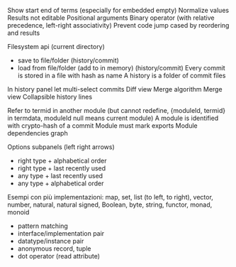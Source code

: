 Show start end of terms (especially for embedded empty)
Normalize values
Results not editable
Positional arguments
Binary operator (with relative precedence, left-right associativity)
Prevent code jump cased by reordering and results

Filesystem api (current directory)

- save to file/folder (history/commit)
- load from file/folder (add to in memory) (history/commit)
  Every commit is stored in a file with hash as name
  A history is a folder of commit files

In history panel let multi-select commits
Diff view
Merge algorithm
Merge view
Collapsible history lines

Refer to termid in another module (but cannot redefine, {moduleId, termid} in termdata, moduleId null means current module)
A module is identified with crypto-hash of a commit
Module must mark exports
Module dependencies graph

Options subpanels (left right arrows)

- right type + alphabetical order
- right type + last recently used
- any type + last recently used
- any type + alphabetical order

Esempi con più implementazioni: map, set, list (to left, to right), vector, number, natural, natural signed, Boolean, byte, string, functor, monad, monoid

- pattern matching
- interface/implementation pair
- datatype/instance pair
- anonymous record, tuple
- dot operator (read attribute)
